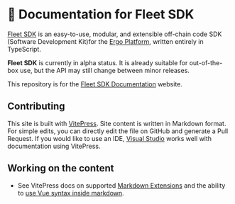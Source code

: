 # 📄 Documentation for Fleet SDK

[Fleet SDK](https://github.com/fleet-sdk/fleet) is an easy-to-use, modular, and extensible off-chain code SDK (Software Development Kit)for the [Ergo Platform](https://ergoplatform.org/en/), written entirely in TypeScript.

**Fleet SDK** is currently in alpha status. It is already suitable for out-of-the-box use, but the API may still change between minor releases.

This repository is for the [Fleet SDK Documentation](https://fleet-sdk.github.io/docs/) website. 

## Contributing

This site is built with [VitePress](https://github.com/vuejs/vitepress). Site content is written in Markdown format. For simple edits, you can directly edit the file on GitHub and generate a Pull Request. If you would like to use an IDE, [Visual Studio](https://visualstudio.microsoft.com/) works well with documentation using VitePress.

## Working on the content

- See VitePress docs on supported [Markdown Extensions](https://vitepress.vuejs.org/guide/markdown.html) and the ability to [use Vue syntax inside markdown](https://vitepress.vuejs.org/guide/using-vue.html).

